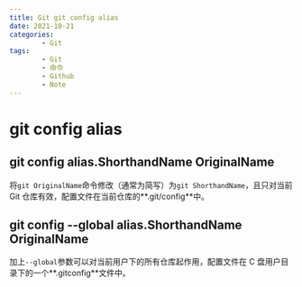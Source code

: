 ```yaml
---
title: Git git config alias
date: 2021-10-21
categories:
        - Git
tags:
        - Git
        - 命令
        - Github
        - Note
---
```


# git config alias

## git config alias.ShorthandName OriginalName

将`git OriginalName`命令修改（通常为简写）为`git ShorthandName`，且只对当前 Git 仓库有效，配置文件在当前仓库的**.git/config**中。

## git config --global alias.ShorthandName OriginalName

加上`--global`参数可以对当前用户下的所有仓库起作用，配置文件在 C 盘用户目录下的一个**.gitconfig**文件中。
